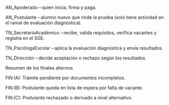 AN_Apoderado – quien inicia, firma y paga.

AN_Postulante – alumno nuevo que rinde la prueba (solo tiene actividad en el ramal de evaluación diagnóstica).

TN_SecretarioAcadémico – recibe, valida requisitos, verifica vacantes y registra en el SGE.

TN_PsicólogaEscolar – aplica la evaluación diagnóstica y envía resultados.

TN_Dirección – decide aceptación o rechazo según los resultados.

Resumen de los finales alternos

FIN (A): Trámite pendiente por documentos incompletos.

FIN (B): Postulante queda en lista de espera por falta de vacante.

FIN (C): Postulante rechazado o derivado a nivel alternativo.